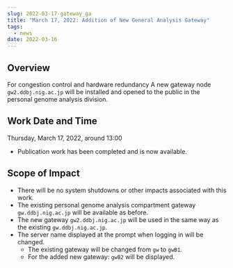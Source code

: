 ```yaml
---
slug: 2022-03-17-gateway_ga
title: "March 17, 2022: Addition of New General Analysis Gateway"
tags:
  - news
date: 2022-03-16
---
```




## Overview

For congestion control and hardware redundancy
A new gateway node `gw2.ddbj.nig.ac.jp` will be installed and opened to the public in the personal genome analysis division.

<!-- truncate -->

## Work Date and Time

Thursday, March 17, 2022, around 13:00 
- Publication work has been completed and is now available.

## Scope of Impact

- There will be no system shutdowns or other impacts associated with this work.
- The existing personal genome analysis compartment gateway `gw.ddbj.nig.ac.jp` will be available as before.
- The new gateway `gw2.ddbj.nig.ac.jp` will be used in the same way as the existing `gw.ddbj.nig.ac.jp`.
- The server name displayed at the prompt when logging in will be changed.
    - The existing gateway will be changed from `gw` to `gwB1`.
    - For the added new gateway: `gwB2` will be displayed.
